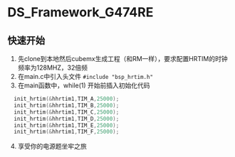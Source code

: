 # DS_Framework_G474RE

## 快速开始
1. 先clone到本地然后cubemx生成工程（和RM一样），要求配置HRTIM的时钟频率为128MHZ，32倍频
2. 在main.c中引入头文件
`#include "bsp_hrtim.h"`
3. 在main函数中，while(1) 开始前插入初始化代码
```c++
  init_hrtim(&hhrtim1,TIM_A,25000);
  init_hrtim(&hhrtim1,TIM_B,25000);
  init_hrtim(&hhrtim1,TIM_C,25000);
  init_hrtim(&hhrtim1,TIM_D,25000);
  init_hrtim(&hhrtim1,TIM_E,25000);
  init_hrtim(&hhrtim1,TIM_F,25000);
```
4. 享受你的电源题坐牢之旅